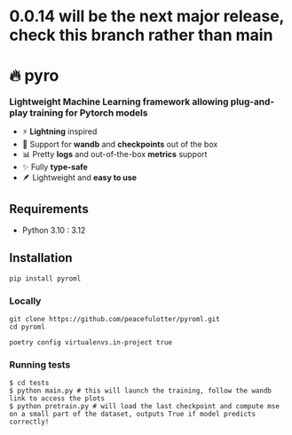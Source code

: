 # 0.0.14 will be the next major release, check this branch rather than main

# 🔥 pyro

<b style='font-size:16px'>Lightweight Machine Learning framework allowing plug-and-play training for Pytorch models</b>

-   ⚡ <b>Lightning</b> inspired
-   💾 Support for <b>wandb</b> and <b>checkpoints</b> out of the box
-   📊 Pretty <b>logs</b> and out-of-the-box <b>metrics</b> support
-   ✨ Fully <b>type-safe</b>
-   🪶 Lightweight and <b>easy to use</b>

## Requirements

-   Python 3.10 : 3.12

## Installation

```shell
pip install pyroml
```

### Locally

```shell
git clone https://github.com/peacefulotter/pyroml.git
cd pyroml

poetry config virtualenvs.in-project true
```

### Running tests

```shell
$ cd tests
$ python main.py # this will launch the training, follow the wandb link to access the plots
$ python pretrain.py # will load the last checkpoint and compute mse on a small part of the dataset, outputs True if model predicts correctly!
```
